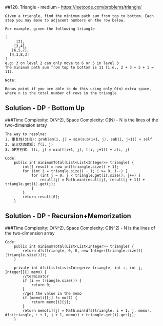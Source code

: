 ##120. Triangle - medium - https://leetcode.com/problems/triangle/
```
Given a triangle, find the minimum path sum from top to bottom. Each step you may move to adjacent numbers on the row below.

For example, given the following triangle

[
     [2],
    [3,4],
   [6,5,7],
  [4,1,8,3]
]
e.g: 3 on level 2 can only move to 6 or 5 in level 3 
The minimum path sum from top to bottom is 11 (i.e., 2 + 3 + 5 + 1 = 11).

Note:

Bonus point if you are able to do this using only O(n) extra space, where n is the total number of rows in the triangle
```
## Solution - DP - Bottom Up
###Time Complexity: O(N^2), Space Complexity: O(N) - N is the lines of the two-dimension array
```
The way to resolve:
1. 重复性(分治): problem(i, j) = min(sub(i+1, j), sub(i, j+1)) + self
2. 定义状态数组: f(i, j)
3. DP方程式: f[i, j] = min(f[i+1, j], f[i, j+1]) + a[i, j]
```
```
Code:
    public int minimumTotal(List<List<Integer>> triangle) {
        int[] result = new int[triangle.size() + 1];
        for (int i = triangle.size() - 1; i >= 0; i--) {
            for (int j = 0; j < triangle.get(i).size(); j++) {
                result[j] = Math.min(result[j], result[j + 1]) + triangle.get(i).get(j);
            }
        }
        return result[0];
    }
```

## Solution - DP - Recursion+Memorization
###Time Complexity: O(N^2), Space Complexity: O(N^2) - N is the lines of the two-dimension array
```
Code:
    public int minimumTotal(List<List<Integer>> triangle) {
        return dfs(triangle, 0, 0, new Integer[triangle.size()][triangle.size()]);
    }

    private int dfs(List<List<Integer>> triangle, int i, int j, Integer[][] memo) {
        //terminator
        if (i == triangle.size()) {
            return 0;
        }
        //get the value in the memo
        if (memo[i][j] != null) {
            return memo[i][j];
        }
        return memo[i][j] = Math.min(dfs(triangle, i + 1, j, memo), dfs(triangle, i + 1, j + 1, memo)) + triangle.get(i).get(j);
    }
```